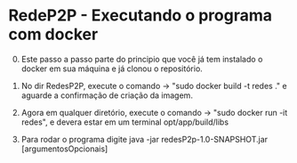 # RedeP2P - Executando o programa com docker

0. Este passo a passo parte do principio que você já tem instalado o docker em sua máquina e já clonou o repositório.

1. No dir RedesP2P, execute o comando -> "sudo docker build -t redes ." e aguarde a confirmação de criação da imagem.
2. Agora em qualquer diretório, execute o comando -> "sudo docker run -it redes", e devera estar em um terminal opt/app/build/libs
3. Para rodar o programa digite java -jar redesP2p-1.0-SNAPSHOT.jar [argumentosOpcionais]
